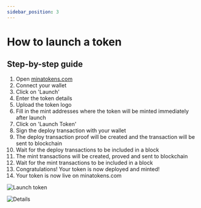 ```yaml
---
sidebar_position: 3
---
```


# How to launch a token

## Step-by-step guide

1. Open [minatokens.com](https://minatokens.com/)
2. Connect your wallet
3. Click on 'Launch'
4. Enter the token details
5. Upload the token logo
6. Fill in the mint addresses where the token will be minted immediately after launch
7. Click on 'Launch Token'
8. Sign the deploy transaction with your wallet
9. The deploy transaction proof will be created and the transaction will be sent to blockchain
10. Wait for the deploy transactions to be included in a block
11. The mint transactions will be created, proved and sent to blockchain
12. Wait for the mint transactions to be included in a block
13. Congratulations! Your token is now deployed and minted!
14. Your token is now live on minatokens.com

![Launch token](https://minatokens-docs.s3.eu-west-1.amazonaws.com/launch.png)

![Details](https://minatokens-docs.s3.eu-west-1.amazonaws.com/details.png)
